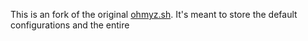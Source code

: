 This is an fork of the original [ohmyz.sh](https://ohmyz.sh). It's meant to store the default configurations and the entire 
